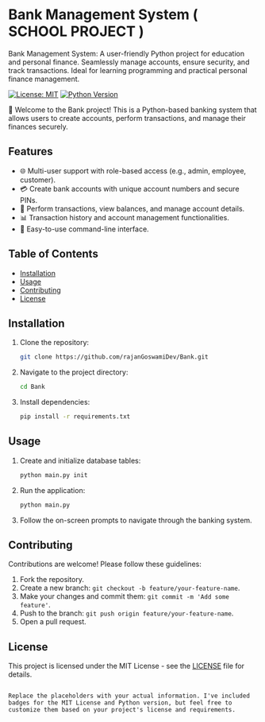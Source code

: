 # Bank Management System ( SCHOOL PROJECT )
Bank Management System: A user-friendly Python project for education and personal finance. Seamlessly manage accounts, ensure security, and track transactions. Ideal for learning programming and practical personal finance management.


[![License: MIT](https://img.shields.io/badge/License-MIT-yellow.svg)](https://opensource.org/licenses/MIT)
[![Python Version](https://img.shields.io/badge/Python-3.8%2B-blue)](https://www.python.org/downloads/)

🏦 Welcome to the Bank project! This is a Python-based banking system that allows users to create accounts, perform transactions, and manage their finances securely.

## Features

- 🌐 Multi-user support with role-based access (e.g., admin, employee, customer).
- 💳 Create bank accounts with unique account numbers and secure PINs.
- 🔄 Perform transactions, view balances, and manage account details.
- 📊 Transaction history and account management functionalities.
- 🚀 Easy-to-use command-line interface.

## Table of Contents

- [Installation](#installation)
- [Usage](#usage)
- [Contributing](#contributing)
- [License](#license)

## Installation

1. Clone the repository:

   ```bash
   git clone https://github.com/rajanGoswamiDev/Bank.git
   ```

2. Navigate to the project directory:

   ```bash
   cd Bank
   ```

3. Install dependencies:

   ```bash
   pip install -r requirements.txt
   ```

## Usage

1. Create and initialize database tables:

   ```bash
   python main.py init
   ```

2. Run the application:

   ```bash
   python main.py
   ```

3. Follow the on-screen prompts to navigate through the banking system.

## Contributing

Contributions are welcome! Please follow these guidelines:

1. Fork the repository.
2. Create a new branch: `git checkout -b feature/your-feature-name`.
3. Make your changes and commit them: `git commit -m 'Add some feature'`.
4. Push to the branch: `git push origin feature/your-feature-name`.
5. Open a pull request.

## License

This project is licensed under the MIT License - see the [LICENSE](LICENSE) file for details.
```

Replace the placeholders with your actual information. I've included badges for the MIT License and Python version, but feel free to customize them based on your project's license and requirements.
